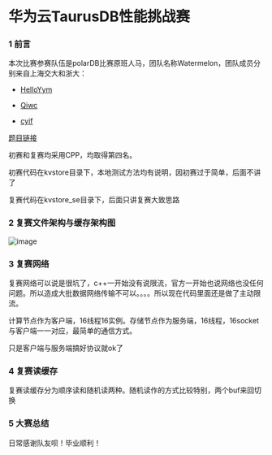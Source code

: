 # 华为云TaurusDB性能挑战赛
### 1 前言

本次比赛参赛队伍是polarDB比赛原班人马，团队名称Watermelon，团队成员分别来自上海交大和浙大：

- [HelloYym](<https://github.com/HelloYym>)

- [Qiwc](<https://github.com/Qiwc>)

- [cyif](<https://github.com/cyif>)

  

[题目链接](<https://developer.huaweicloud.com/competition/competitions/1000001898/circumstances>)

初赛和复赛均采用CPP，均取得第四名。

初赛代码在kvstore目录下，本地测试方法均有说明，因初赛过于简单，后面不讲了

复赛代码在kvstore_se目录下，后面只讲复赛大致思路

### 2 复赛文件架构与缓存架构图



![image](<https://github.com/Qiwc/TaurusDB_Race/tree/master/image/file.png>)



### 3 复赛网络

复赛网络可以说是很坑了，c++一开始没有说限流，官方一开始也说网络也没任何问题。所以造成大批数据网络传输不可以。。。。所以现在代码里面还是做了主动限流。

计算节点作为客户端，16线程16实例。存储节点作为服务端，16线程，16socket与客户端一一对应，最简单的通信方式。

只是客户端与服务端搞好协议就ok了

### 4 复赛读缓存

复赛读缓存分为顺序读和随机读两种。随机读作的方式比较特别，两个buf来回切换

### 5 大赛总结

日常感谢队友呗！毕业顺利！
